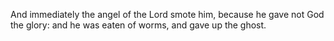And immediately the angel of the Lord smote him, because he gave not God the glory: and he was eaten of worms, and gave up the ghost.
